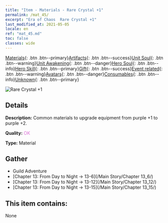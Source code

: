 ```yaml
---
title: "Item - Materials - Rare Crystal +1"
permalink: /mat_45/
excerpt: "Era of Chaos  Rare Crystal +1"
last_modified_at: 2021-05-05
locale: en
ref: "mat_45.md"
toc: false
classes: wide
---
```

 [Materials](/Items/){: .btn .btn--primary}[Artifacts](/Items/Artifacts/){: .btn .btn--success}[Unit Soul](/Items/UnitSoul/){: .btn .btn--warning}[Unit Awakening](/Items/UnitAwakening/){: .btn .btn--danger}[Hero Soul](/Items/HeroSoul/){: .btn .btn--info}[Hero Skill](/Items/HeroSkill/){: .btn .btn--primary}[Gift](/Items/Gift/){: .btn .btn--success}[Event related](/Items/Events/){: .btn .btn--warning}[Avatars](/Items/Avatars/){: .btn .btn--danger}[Consumables](/Items/Consumables/){: .btn .btn--info}[Unknown](/Items/Unknown/){: .btn .btn--primary}

 ![Rare Crystal +1](/images/t/i_cailiao_shuijing2.png)

## Details
 **Description:** Common materials to upgrade equipment from purple +1 to purple +2.

 **Quality:** <span style="color: #DA70D6">OK</span>

 **Type:** Material

## Gather

*    Guild Adventure 
*    [Chapter 13: From Day to Night -> 13-6](/Main Story/Chapter 13_6/) 
*    [Chapter 13: From Day to Night -> 13-12](/Main Story/Chapter 13_12/) 
*    [Chapter 13: From Day to Night -> 13-15](/Main Story/Chapter 13_15/) 

## This item contains:

  None

